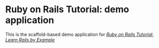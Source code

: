 # Ruby on Rails Tutorial: demo application

This is the scaffold-based demo application for
[*Ruby on Rails Tutorial: Learn Rails by Example*](http://railstutorial.org/)

